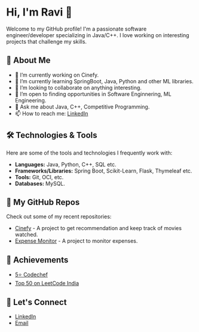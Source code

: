 # Hi, I'm Ravi 👋

Welcome to my GitHub profile! I'm a passionate software engineer/developer specializing in Java/C++. I love working on interesting projects that challenge my skills.

## 🚀 About Me

- 🔭 I’m currently working on Cinefy.
- 🌱 I’m currently learning SpringBoot, Java, Python and other ML libraries.
- 👯 I’m looking to collaborate on anything interesting.
- 🤔 I’m open to finding opportunities in Software Enginnering, ML Engineering.
- 💬 Ask me about Java, C++, Competitive Programming.
- 📫 How to reach me: [LinkedIn](https://www.linkedin.com/in/ravi-singh-2024r/)

## 🛠️ Technologies & Tools

Here are some of the tools and technologies I frequently work with:

- **Languages:** Java, Python, C++, SQL etc.
- **Frameworks/Libraries:** Spring Boot, Scikit-Learn, Flask, Thymeleaf etc.
- **Tools:** Git, OCI, etc.
- **Databases:** MySQL.

## 🎯 My GitHub Repos

Check out some of my recent repositories:

- [Cinefy](https://github.com/ar-ravi/Cinefy) - A project to get recommendation and keep track of movies watched.
- [Expense Monitor](https://github.com/ar-ravi/expensemonitor) - A project to monitor expenses.

## 🥇 Achievements

- [5⭐ Codechef](https://www.codechef.com/users/s500)
- [Top 50 on LeetCode India](https://leetcode.com/u/xyzabcdef/)
## 💬 Let's Connect

- [LinkedIn](https://www.linkedin.com/in/ravi-singh-2024r/)
- [Email](mailto:iamravi2024@gmail.com)
